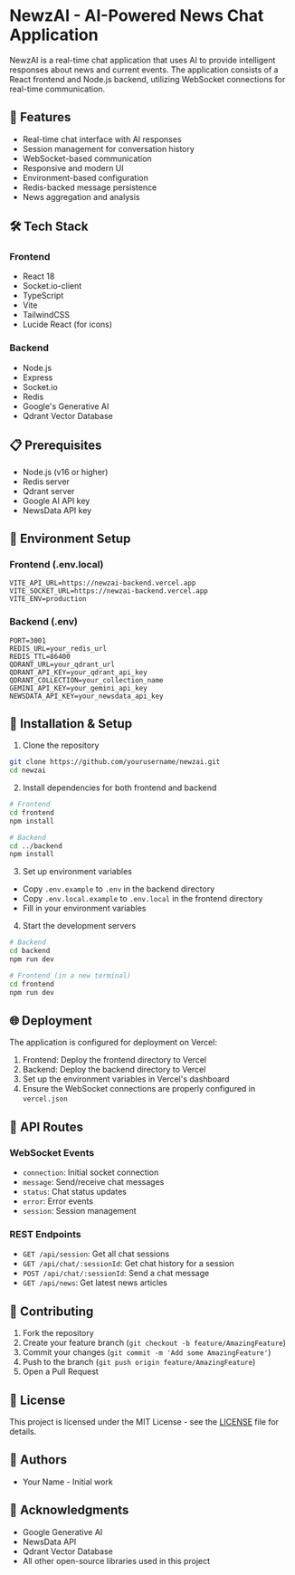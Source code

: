 # NewzAI - AI-Powered News Chat Application

NewzAI is a real-time chat application that uses AI to provide intelligent responses about news and current events. The application consists of a React frontend and Node.js backend, utilizing WebSocket connections for real-time communication.

## 🚀 Features

- Real-time chat interface with AI responses
- Session management for conversation history
- WebSocket-based communication
- Responsive and modern UI
- Environment-based configuration
- Redis-backed message persistence
- News aggregation and analysis

## 🛠️ Tech Stack

### Frontend
- React 18
- Socket.io-client
- TypeScript
- Vite
- TailwindCSS
- Lucide React (for icons)

### Backend
- Node.js
- Express
- Socket.io
- Redis
- Google's Generative AI
- Qdrant Vector Database

## 📋 Prerequisites

- Node.js (v16 or higher)
- Redis server
- Qdrant server
- Google AI API key
- NewsData API key

## 🔧 Environment Setup

### Frontend (.env.local)
```env
VITE_API_URL=https://newzai-backend.vercel.app
VITE_SOCKET_URL=https://newzai-backend.vercel.app
VITE_ENV=production
```

### Backend (.env)
```env
PORT=3001
REDIS_URL=your_redis_url
REDIS_TTL=86400
QDRANT_URL=your_qdrant_url
QDRANT_API_KEY=your_qdrant_api_key
QDRANT_COLLECTION=your_collection_name
GEMINI_API_KEY=your_gemini_api_key
NEWSDATA_API_KEY=your_newsdata_api_key
```

## 🚀 Installation & Setup

1. Clone the repository
```bash
git clone https://github.com/yourusername/newzai.git
cd newzai
```

2. Install dependencies for both frontend and backend
```bash
# Frontend
cd frontend
npm install

# Backend
cd ../backend
npm install
```

3. Set up environment variables
- Copy `.env.example` to `.env` in the backend directory
- Copy `.env.local.example` to `.env.local` in the frontend directory
- Fill in your environment variables

4. Start the development servers
```bash
# Backend
cd backend
npm run dev

# Frontend (in a new terminal)
cd frontend
npm run dev
```

## 🌐 Deployment

The application is configured for deployment on Vercel:

1. Frontend: Deploy the frontend directory to Vercel
2. Backend: Deploy the backend directory to Vercel
3. Set up the environment variables in Vercel's dashboard
4. Ensure the WebSocket connections are properly configured in `vercel.json`

## 📝 API Routes

### WebSocket Events
- `connection`: Initial socket connection
- `message`: Send/receive chat messages
- `status`: Chat status updates
- `error`: Error events
- `session`: Session management

### REST Endpoints
- `GET /api/session`: Get all chat sessions
- `GET /api/chat/:sessionId`: Get chat history for a session
- `POST /api/chat/:sessionId`: Send a chat message
- `GET /api/news`: Get latest news articles

## 🤝 Contributing

1. Fork the repository
2. Create your feature branch (`git checkout -b feature/AmazingFeature`)
3. Commit your changes (`git commit -m 'Add some AmazingFeature'`)
4. Push to the branch (`git push origin feature/AmazingFeature`)
5. Open a Pull Request

## 📄 License

This project is licensed under the MIT License - see the [LICENSE](LICENSE) file for details.

## 👥 Authors

- Your Name - Initial work

## 🙏 Acknowledgments

- Google Generative AI
- NewsData API
- Qdrant Vector Database
- All other open-source libraries used in this project 